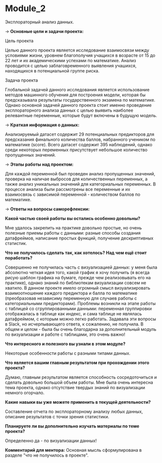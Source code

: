 # Module_2
Эксплораторный анализ данных.

→ **Основные цели и задачи проекта:**

Цель проекта

Целью данного проекта является исследование взаимосвязи между условиями жизни, уровнем благополучия учащихся в возрасте от 15 до 22 лет и их академическими успехами по математике. Анализ проводится с целью заблаговременного выявления учашихся, находящихся в потенциальной группе риска.

Задача проекта

Глобальной задачей данного исследования является использование методов машинного обучения для построения модели, которая бы предсказывала результаты государственного экзамена по математике. Однако основной задачей данного проекта стоит именно проведение эксплораторного анализа данных с целью выявить наиболее релевантные переменные, которые будут включены в будущую модель.

→ **Краткая информация о данных:**

Анализируемый датасет содержит 29 потенциальных предикторов для предсказания финального количества баллов, набранного учеником по математике (score). Всего датасет содержит 395 наблюдений, однако среди некоторых переменных присутствует небольшое количество пропущенных значений.

→ **Этапы работы над проектом:**

Для каждой переменной был проведен анализ пропущенных значений, проверка на наличае выбросов для количественных переменных, а также анализ уникальных значений для категориальных переменных. В процессе анализа были рассмотрены все переменные и их взаимосвязь с зависимой переменной - количеством баллов по математике. 

→ **Ответы на вопросы саморефлексии:**

**Какой частью своей работы вы остались особенно довольны?**

Мне удалось закрепить на практике довольно простые, но очень полезные приемы работы с данными: разные способы создания датафреймов, написание простых функций, получение дескриптивных статистик.

**Что не получилось сделать так, как хотелось? Над чем ещё стоит поработать?**

Совершенно не получилась часть с визуализацией данных: у меня была абсолютно четкая идея того, какой график я хочу получить (я всегда рисую шаблон графика на бумаге, прежде чем реализовывать его на практике), однако знаний по библиотекам визуализации совсем не хватило. В данном проекте имело огромный смысл визуализировать взаимоотношение каждого предиктора и балла по математике (преобразовав независиму переменную для случаев работы с категориальными предикторами). Проблемы возникли на этапе работы с таблицей со сгруппированными данными: переменная группировки отображалась в таблице как индекс, и сама таблице не являлась датафреймом, с которым можно легко работать. Задавала эти вопросы в Slack, но исчерпывающего ответа, к сожалению, не получила. В общем и целом - была бы очень благодарна за дополнительный модуль по визуализации и работе с таблицами, это очень важно!

**Что интересного и полезного вы узнали в этом модуле?**

Некоторые особенности работы с разными типами данных.

**Что является вашим главным результатом при прохождении этого проекта?**

Думаю, главным результатом является способность сосредоточиться и сделать довольно большой объем работы. Мне была очень интересна тема проекта, однако отсутствие твердых знаний по визуализации немного огорчало.

**Какие навыки вы уже можете применить в текущей деятельности?**

Составление отчета по эксплораторному анализу любых данных, описание результатов с точки зрения статистики.

**Планируете ли вы дополнительно изучать материалы по теме проекта?**

Определенно да - по визуализации данных!


**Комментарий для ментора:**
Основная мысль сформулирована в разделе "что не получилось в проекте".
